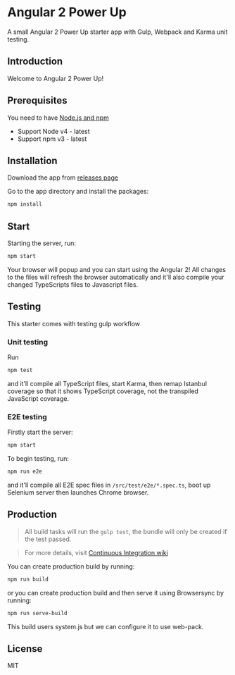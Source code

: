# Angular 2 Power Up

A small Angular 2 Power Up starter app with Gulp, Webpack and Karma unit testing.

## Introduction
Welcome to Angular 2 Power Up!

## Prerequisites
You need to have [Node.js and npm](https://nodejs.org/en/)
- Support Node v4 - latest
- Support npm v3 - latest

## Installation
Download the app from [releases page](https://github.com/Josefsosa/ng2-powerup05)

Go to the app directory and install the packages:
```bash
npm install
```

## Start
Starting the server, run:
```bash
npm start
```

Your browser will popup and you can start using the Angular 2!
All changes to the files will refresh the browser automatically
and it'll also compile your changed TypeScripts files to Javascript files.

## Testing
This starter comes with testing gulp workflow

### Unit testing
Run
```bash
npm test
```
and it'll compile all TypeScript files, start Karma, then remap Istanbul coverage so that it shows TypeScript coverage, not the transpiled JavaScript coverage.


### E2E testing
Firstly start the server:
```bash
npm start
```
To begin testing, run:
```bash
npm run e2e
```
and it'll compile all E2E spec files in `/src/test/e2e/*.spec.ts`, boot up Selenium server then launches Chrome browser.

## Production
> All build tasks will run the `gulp test`, the bundle will only be created if the test passed.

> For more details, visit [Continuous Integration  wiki](base/Continuous-Integration)

You can create production build by running:
```bash
npm run build
```
or you can create production build and then serve it using Browsersync by running:
```bash
npm run serve-build
```

This build users system.js but we can configure it to use web-pack.

## License
MIT
